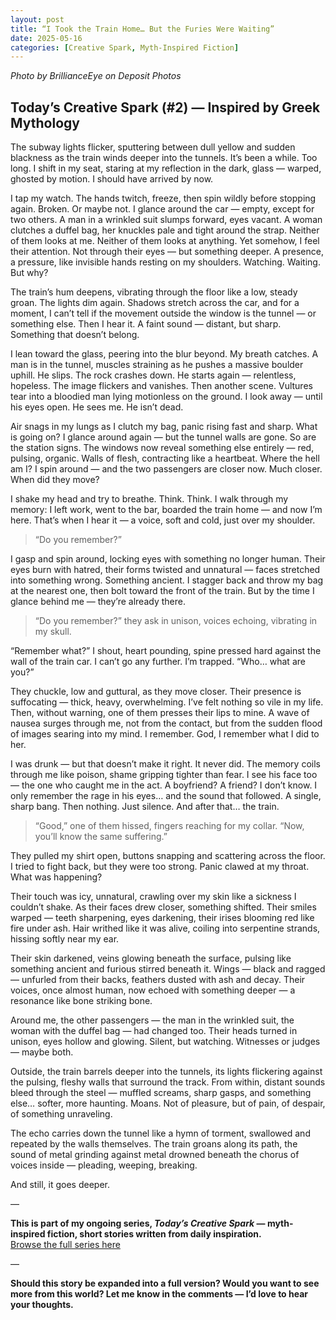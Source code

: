 ```yaml
---
layout: post
title: “I Took the Train Home… But the Furies Were Waiting”
date: 2025-05-16
categories: [Creative Spark, Myth-Inspired Fiction]
---
```


*Photo by BrillianceEye on Deposit Photos*

## Today’s Creative Spark (#2) — Inspired by Greek Mythology

The subway lights flicker, sputtering between dull yellow and sudden blackness as the train winds deeper into the tunnels. It’s been a while. Too long. I shift in my seat, staring at my reflection in the dark, glass — warped, ghosted by motion. I should have arrived by now.

I tap my watch. The hands twitch, freeze, then spin wildly before stopping again. Broken. Or maybe not. I glance around the car — empty, except for two others. A man in a wrinkled suit slumps forward, eyes vacant. A woman clutches a duffel bag, her knuckles pale and tight around the strap. Neither of them looks at me. Neither of them looks at anything. Yet somehow, I feel their attention. Not through their eyes — but something deeper. A presence, a pressure, like invisible hands resting on my shoulders. Watching. Waiting. But why?

The train’s hum deepens, vibrating through the floor like a low, steady groan. The lights dim again. Shadows stretch across the car, and for a moment, I can’t tell if the movement outside the window is the tunnel — or something else. Then I hear it. A faint sound — distant, but sharp. Something that doesn’t belong.

I lean toward the glass, peering into the blur beyond. My breath catches. A man is in the tunnel, muscles straining as he pushes a massive boulder uphill. He slips. The rock crashes down. He starts again — relentless, hopeless. The image flickers and vanishes. Then another scene. Vultures tear into a bloodied man lying motionless on the ground. I look away — until his eyes open. He sees me. He isn’t dead.

Air snags in my lungs as I clutch my bag, panic rising fast and sharp. What is going on? I glance around again — but the tunnel walls are gone. So are the station signs. The windows now reveal something else entirely — red, pulsing, organic. Walls of flesh, contracting like a heartbeat. Where the hell am I? I spin around — and the two passengers are closer now. Much closer. When did they move?

I shake my head and try to breathe. Think. Think. I walk through my memory: I left work, went to the bar, boarded the train home — and now I’m here. That’s when I hear it — a voice, soft and cold, just over my shoulder.

> “Do you remember?”

I gasp and spin around, locking eyes with something no longer human. Their eyes burn with hatred, their forms twisted and unnatural — faces stretched into something wrong. Something ancient. I stagger back and throw my bag at the nearest one, then bolt toward the front of the train. But by the time I glance behind me — they’re already there.

> “Do you remember?” they ask in unison, voices echoing, vibrating in my skull.

“Remember what?” I shout, heart pounding, spine pressed hard against the wall of the train car. I can’t go any further. I’m trapped. “Who… what are you?”

They chuckle, low and guttural, as they move closer. Their presence is suffocating — thick, heavy, overwhelming. I’ve felt nothing so vile in my life. Then, without warning, one of them presses their lips to mine. A wave of nausea surges through me, not from the contact, but from the sudden flood of images searing into my mind. I remember. God, I remember what I did to her.

I was drunk — but that doesn’t make it right. It never did. The memory coils through me like poison, shame gripping tighter than fear. I see his face too — the one who caught me in the act. A boyfriend? A friend? I don’t know. I only remember the rage in his eyes… and the sound that followed. A single, sharp bang. Then nothing. Just silence. And after that… the train.

> “Good,” one of them hissed, fingers reaching for my collar. “Now, you’ll know the same suffering.”

They pulled my shirt open, buttons snapping and scattering across the floor. I tried to fight back, but they were too strong. Panic clawed at my throat. What was happening?

Their touch was icy, unnatural, crawling over my skin like a sickness I couldn’t shake. As their faces drew closer, something shifted. Their smiles warped — teeth sharpening, eyes darkening, their irises blooming red like fire under ash. Hair writhed like it was alive, coiling into serpentine strands, hissing softly near my ear.

Their skin darkened, veins glowing beneath the surface, pulsing like something ancient and furious stirred beneath it. Wings — black and ragged — unfurled from their backs, feathers dusted with ash and decay. Their voices, once almost human, now echoed with something deeper — a resonance like bone striking bone.

Around me, the other passengers — the man in the wrinkled suit, the woman with the duffel bag — had changed too. Their heads turned in unison, eyes hollow and glowing. Silent, but watching. Witnesses or judges — maybe both.

Outside, the train barrels deeper into the tunnels, its lights flickering against the pulsing, fleshy walls that surround the track. From within, distant sounds bleed through the steel — muffled screams, sharp gasps, and something else… softer, more haunting. Moans. Not of pleasure, but of pain, of despair, of something unraveling.

The echo carries down the tunnel like a hymn of torment, swallowed and repeated by the walls themselves. The train groans along its path, the sound of metal grinding against metal drowned beneath the chorus of voices inside — pleading, weeping, breaking.

And still, it goes deeper.

—

**This is part of my ongoing series, _Today’s Creative Spark_ — myth-inspired fiction, short stories written from daily inspiration.**  
[Browse the full series here](#)

—

**Should this story be expanded into a full version? Would you want to see more from this world? Let me know in the comments — I’d love to hear your thoughts.**